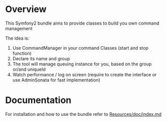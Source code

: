 Overview
========

This Symfony2 bundle aims to provide classes to build you own command management

The idea is:

1. Use CommandManager in your command Classes (start and stop function)
2. Declare its name and group
3. The tool will manage queuing instance for you, based on the group or/and uniqueId
4. Watch performance / log on screen (require to create the interface or use AdminSonata for fast implementation)


Documentation
=============

For installation and how to use the bundle refer to [Resources/doc/index.md](https://github.com/Earls/FlamingoCommandQueue/blob/master/Resources/doc/index.md)
